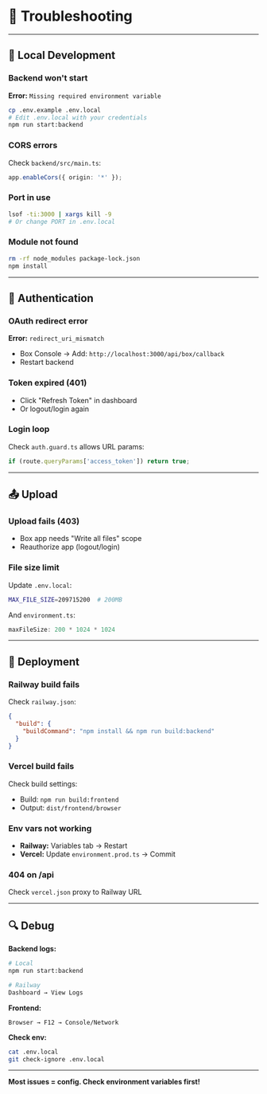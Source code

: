 # 🐛 Troubleshooting

---

## 🔧 Local Development

### Backend won't start
**Error:** `Missing required environment variable`
```bash
cp .env.example .env.local
# Edit .env.local with your credentials
npm run start:backend
```

### CORS errors
Check `backend/src/main.ts`:
```typescript
app.enableCors({ origin: '*' });
```

### Port in use
```bash
lsof -ti:3000 | xargs kill -9
# Or change PORT in .env.local
```

### Module not found
```bash
rm -rf node_modules package-lock.json
npm install
```

---

## 🔐 Authentication

### OAuth redirect error
**Error:** `redirect_uri_mismatch`
- Box Console → Add: `http://localhost:3000/api/box/callback`
- Restart backend

### Token expired (401)
- Click "Refresh Token" in dashboard
- Or logout/login again

### Login loop
Check `auth.guard.ts` allows URL params:
```typescript
if (route.queryParams['access_token']) return true;
```

---

## 📤 Upload

### Upload fails (403)
- Box app needs "Write all files" scope
- Reauthorize app (logout/login)

### File size limit
Update `.env.local`:
```bash
MAX_FILE_SIZE=209715200  # 200MB
```

And `environment.ts`:
```typescript
maxFileSize: 200 * 1024 * 1024
```

---

## 🚀 Deployment

### Railway build fails
Check `railway.json`:
```json
{
  "build": {
    "buildCommand": "npm install && npm run build:backend"
  }
}
```

### Vercel build fails
Check build settings:
- Build: `npm run build:frontend`
- Output: `dist/frontend/browser`

### Env vars not working
- **Railway:** Variables tab → Restart
- **Vercel:** Update `environment.prod.ts` → Commit

### 404 on /api
Check `vercel.json` proxy to Railway URL

---

## 🔍 Debug

**Backend logs:**
```bash
# Local
npm run start:backend

# Railway
Dashboard → View Logs
```

**Frontend:**
```
Browser → F12 → Console/Network
```

**Check env:**
```bash
cat .env.local
git check-ignore .env.local
```

---

**Most issues = config. Check environment variables first!**
